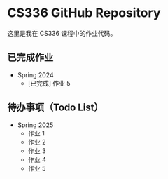 # CS336 GitHub Repository

这里是我在 CS336 课程中的作业代码。

## 已完成作业

- Spring 2024
  - [已完成] 作业 5

## 待办事项（Todo List）

- Spring 2025
  - 作业 1
  - 作业 2
  - 作业 3
  - 作业 4
  - 作业 5
